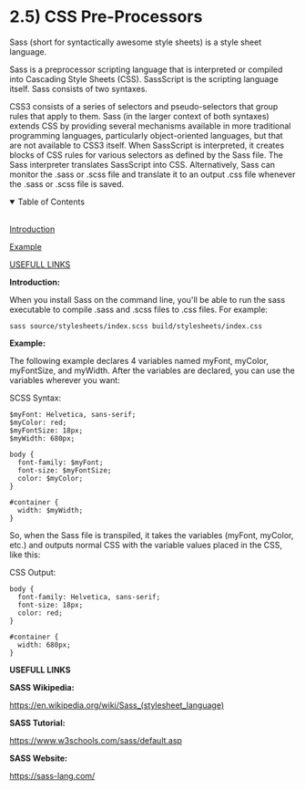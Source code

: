 # 2.5) CSS Pre-Processors

Sass (short for syntactically awesome style sheets) is a style sheet language.

Sass is a preprocessor scripting language that is interpreted or compiled into Cascading Style Sheets (CSS). SassScript is the scripting language itself. Sass consists of two syntaxes.

CSS3 consists of a series of selectors and pseudo-selectors that group rules that apply to them. Sass (in the larger context of both syntaxes) extends CSS by providing several mechanisms available in more traditional programming languages, particularly object-oriented languages, but that are not available to CSS3 itself. When SassScript is interpreted, it creates blocks of CSS rules for various selectors as defined by the Sass file. The Sass interpreter translates SassScript into CSS. Alternatively, Sass can monitor the .sass or .scss file and translate it to an output .css file whenever the .sass or .scss file is saved.

<details open>
<summary>Table of Contents</summary>
<br>

[Introduction](#h1)

[Example](#h2)

[USEFULL LINKS](#h3)

</details>

<a name="h1"/>

**Introduction:**

When you install Sass on the command line, you'll be able to run the sass executable to compile .sass and .scss files to .css files. For example:
```
sass source/stylesheets/index.scss build/stylesheets/index.css
```

<a name="h2"/>

**Example:**

The following example declares 4 variables named myFont, myColor, myFontSize, and myWidth. After the variables are declared, you can use the variables wherever you want:

SCSS Syntax:
```
$myFont: Helvetica, sans-serif;
$myColor: red;
$myFontSize: 18px;
$myWidth: 680px;

body {
  font-family: $myFont;
  font-size: $myFontSize;
  color: $myColor;
}

#container {
  width: $myWidth;
}
```

So, when the Sass file is transpiled, it takes the variables (myFont, myColor, etc.) and outputs normal CSS with the variable values placed in the CSS, like this:

CSS Output:
```
body {
  font-family: Helvetica, sans-serif;
  font-size: 18px;
  color: red;
}

#container {
  width: 680px;
}
```

<a name="h3"/>

**USEFULL LINKS**

**SASS Wikipedia:**

https://en.wikipedia.org/wiki/Sass_(stylesheet_language)

**SASS Tutorial:**

https://www.w3schools.com/sass/default.asp

**SASS Website:**

https://sass-lang.com/